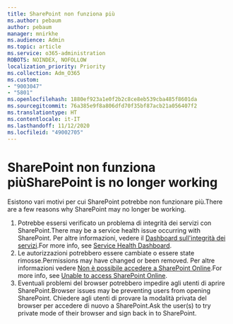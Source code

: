 ```yaml
---
title: SharePoint non funziona più
ms.author: pebaum
author: pebaum
manager: mnirkhe
ms.audience: Admin
ms.topic: article
ms.service: o365-administration
ROBOTS: NOINDEX, NOFOLLOW
localization_priority: Priority
ms.collection: Adm_O365
ms.custom:
- "9003047"
- "5801"
ms.openlocfilehash: 1880ef923a1e0f2b2c8ce8eb539cba485f8601da
ms.sourcegitcommit: 76a385e9f8a806dfd70f35bf87acb21a056407f2
ms.translationtype: HT
ms.contentlocale: it-IT
ms.lasthandoff: 11/12/2020
ms.locfileid: "49002705"
---
```

# <a name="sharepoint-is-no-longer-working"></a><span data-ttu-id="8b981-102">SharePoint non funziona più</span><span class="sxs-lookup"><span data-stu-id="8b981-102">SharePoint is no longer working</span></span>

<span data-ttu-id="8b981-103">Esistono vari motivi per cui SharePoint potrebbe non funzionare più.</span><span class="sxs-lookup"><span data-stu-id="8b981-103">There are a few reasons why SharePoint may no longer be working.</span></span>

1. <span data-ttu-id="8b981-104">Potrebbe essersi verificato un problema di integrità dei servizi con SharePoint.</span><span class="sxs-lookup"><span data-stu-id="8b981-104">There may be a service health issue occurring with SharePoint.</span></span> <span data-ttu-id="8b981-105">Per altre informazioni, vedere il [Dashboard sull'integrità dei servizi](https://admin.microsoft.com/AdminPortal/Home#/servicehealth).</span><span class="sxs-lookup"><span data-stu-id="8b981-105">For more info, see [Service Health Dashboard](https://admin.microsoft.com/AdminPortal/Home#/servicehealth).</span></span>
2. <span data-ttu-id="8b981-106">Le autorizzazioni potrebbero essere cambiate o essere state rimosse.</span><span class="sxs-lookup"><span data-stu-id="8b981-106">Permissions may have changed or been removed.</span></span> <span data-ttu-id="8b981-107">Per altre informazioni vedere [Non è possibile accedere a SharePoint Online](https://docs.microsoft.com/sharepoint/troubleshoot/sharing-and-permissions/sharepoint-online-inaccessible).</span><span class="sxs-lookup"><span data-stu-id="8b981-107">For more info, see [Unable to access SharePoint Online](https://docs.microsoft.com/sharepoint/troubleshoot/sharing-and-permissions/sharepoint-online-inaccessible).</span></span>
3. <span data-ttu-id="8b981-108">Eventuali problemi del browser potrebbero impedire agli utenti di aprire SharePoint.</span><span class="sxs-lookup"><span data-stu-id="8b981-108">Browser issues may be preventing users from opening SharePoint.</span></span> <span data-ttu-id="8b981-109">Chiedere agli utenti di provare la modalità privata del browser per accedere di nuovo a SharePoint.</span><span class="sxs-lookup"><span data-stu-id="8b981-109">Ask the user(s) to try private mode of their browser and sign back in to SharePoint.</span></span>